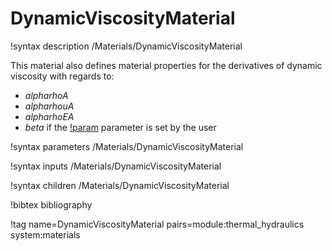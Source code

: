 # DynamicViscosityMaterial

!syntax description /Materials/DynamicViscosityMaterial

This material also defines material properties for the derivatives of dynamic viscosity with regards to:

- $alpha rho A$
- $alpha rho u A$
- $alpha rho E A$
- $beta$ if the [!param](/Materials/DynamicViscosityMaterial/beta) parameter is set by the user

!syntax parameters /Materials/DynamicViscosityMaterial

!syntax inputs /Materials/DynamicViscosityMaterial

!syntax children /Materials/DynamicViscosityMaterial

!bibtex bibliography

!tag name=DynamicViscosityMaterial pairs=module:thermal_hydraulics system:materials
